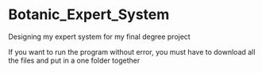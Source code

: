 # Botanic_Expert_System
Designing my expert system for my final degree project

If you want to run the program without error, you must have to download all the files and put in a one folder together

